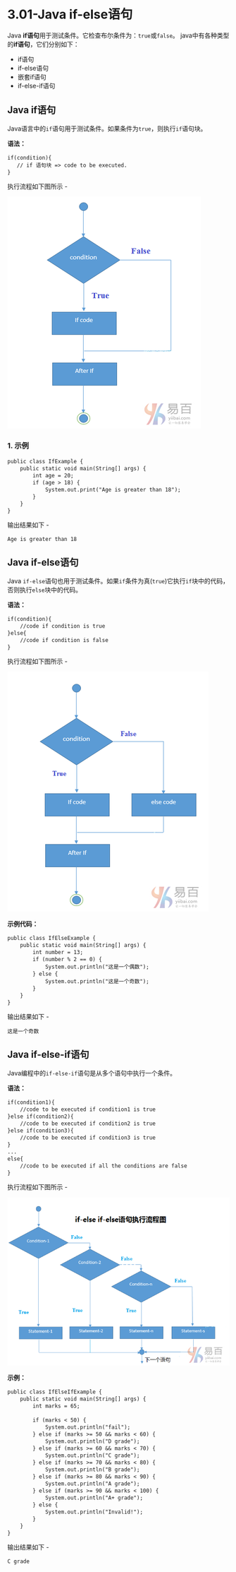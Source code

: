 # 3.01-Java if-else语句

Java **if语句**用于测试条件。它检查布尔条件为：`true`或`false`。 java中有各种类型的**if语句**，它们分别如下：

- if语句
- if-else语句
- 嵌套if语句
- if-else-if语句

## Java if语句

Java语言中的`if`语句用于测试条件。如果条件为`true`，则执行`if`语句块。

**语法：**

```
if(condition){  
   // if 语句块 => code to be executed.
}

```

执行流程如下图所示 -

![img](images/348100309_5F40587.png)

### 1. 示例

```
public class IfExample {
    public static void main(String[] args) {
        int age = 20;
        if (age > 18) {
            System.out.print("Age is greater than 18");
        }
    }
}

```

输出结果如下 -

```
Age is greater than 18

```

## Java if-else语句

Java `if-else`语句也用于测试条件。如果`if`条件为真(`true`)它执行`if`块中的代码，否则执行`else`块中的代码。

**语法：**

```
if(condition){  
    //code if condition is true  
}else{  
    //code if condition is false  
}

```

执行流程如下图所示 -

![img](images/943100317_20518.png)

**示例代码：**

```
public class IfElseExample {
    public static void main(String[] args) {
        int number = 13;
        if (number % 2 == 0) {
            System.out.println("这是一个偶数");
        } else {
            System.out.println("这是一个奇数");
        }
    }
}

```

输出结果如下 -

```
这是一个奇数

```

## Java if-else-if语句

Java编程中的`if-else-if`语句是从多个语句中执行一个条件。

**语法：**

```
if(condition1){  
    //code to be executed if condition1 is true  
}else if(condition2){  
    //code to be executed if condition2 is true  
}else if(condition3){  
    //code to be executed if condition3 is true  
}  
...  
else{  
    //code to be executed if all the conditions are false  
}

```

执行流程如下图所示 -

![img](images/890100324_52213.png)

**示例：**

```
public class IfElseIfExample {
    public static void main(String[] args) {
        int marks = 65;

        if (marks < 50) {
            System.out.println("fail");
        } else if (marks >= 50 && marks < 60) {
            System.out.println("D grade");
        } else if (marks >= 60 && marks < 70) {
            System.out.println("C grade");
        } else if (marks >= 70 && marks < 80) {
            System.out.println("B grade");
        } else if (marks >= 80 && marks < 90) {
            System.out.println("A grade");
        } else if (marks >= 90 && marks < 100) {
            System.out.println("A+ grade");
        } else {
            System.out.println("Invalid!");
        }
    }
}

```

输出结果如下 -

```
C grade
```
